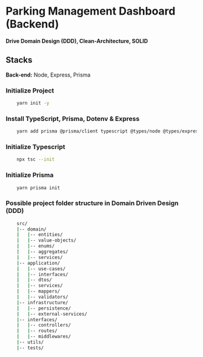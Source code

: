 # Parking Management Dashboard (Backend)

**Drive Domain Design (DDD), Clean-Architecture, SOLID**

## Stacks

**Back-end:** Node, Express, Prisma

### Initialize Project

```bash
    yarn init -y
```

### Install TypeScript, Prisma, Dotenv & Express

```bash
    yarn add prisma @prisma/client typescript @types/node @types/express -D
```

### Initialize Typescript

```bash
    npx tsc --init
```

### Initialize Prisma

```bash
    yarn prisma init
```

### Possible project folder structure in Domain Driven Design (DDD)

```bash
    src/
    |-- domain/
    |   |-- entities/
    |   |-- value-objects/
    |   |-- enums/
    |   |-- aggregates/
    |   |-- services/
    |-- application/
    |   |-- use-cases/
    |   |-- interfaces/
    |   |-- dtos/
    |   |-- services/
    |   |-- mappers/
    |   |-- validators/
    |-- infrastructure/
    |   |-- persistence/
    |   |-- external-services/
    |-- interfaces/
    |   |-- controllers/
    |   |-- routes/
    |   |-- middlewares/
    |-- utils/
    |-- tests/

```
